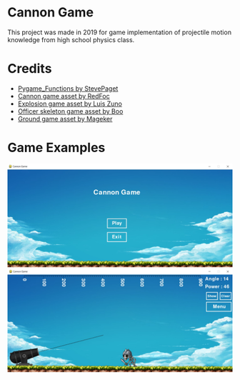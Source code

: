 # Cannon Game
This project was made in 2019 for game implementation of projectile motion knowledge from high school physics class.

# Credits
* [Pygame_Functions by StevePaget](https://github.com/stevepaget/pygame_functions)
* [Cannon game asset by RedFoc](https://redfoc.com/item/cannon-ball-assets/)
* [Explosion game asset by Luis Zuno](https://ansimuz.com/site/portfolio/explosion-animations-pack/)
* [Officer skeleton game asset by Boo](https://www.spriters-resource.com/pc_computer/maplestory/sheet/24170/)
* [Ground game asset by Mageker](https://www.spriters-resource.com/pc_computer/maplestory/sheet/21909/)

# Game Examples
![](game_ex_1.jpg)
![](game_ex_2.jpg)
